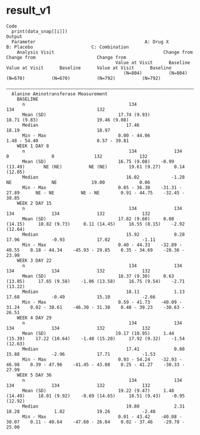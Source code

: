 # result_v1

    Code
      print(data_snap[[i]])
    Output
      Parameter                                         A: Drug X                        B: Placebo                      C: Combination         
        Analysis Visit                                         Change from                       Change from                       Change from  
                                             Value at Visit      Baseline      Value at Visit      Baseline      Value at Visit      Baseline   
                                                (N=804)          (N=804)          (N=670)          (N=670)          (N=792)          (N=792)    
      ——————————————————————————————————————————————————————————————————————————————————————————————————————————————————————————————————————————
      Alanine Aminotransferase Measurement                                                                                                      
        BASELINE                                                                                                                                
          n                                       134                               134                               132                       
          Mean (SD)                           17.74 (9.93)                      18.71 (9.83)                      19.46 (9.08)                  
          Median                                 17.46                             18.19                             18.97                      
          Min - Max                           0.00 - 44.06                      1.48 - 54.40                      0.57 - 39.81                  
        WEEK 1 DAY 8                                                                                                                            
          n                                       134              134               0                0               132              132      
          Mean (SD)                           16.75 (9.08)    -0.99 (13.49)       NE (NE)          NE (NE)        19.61 (9.27)     0.14 (12.85) 
          Median                                 16.02            -1.28              NE               NE             19.00             0.06     
          Min - Max                           0.05 - 36.30    -31.31 - 27.89      NE - NE          NE - NE        0.91 - 44.75    -32.45 - 38.85
        WEEK 2 DAY 15                                                                                                                           
          n                                       134              134              134              134              132              132      
          Mean (SD)                           17.82 (9.60)     0.08 (14.15)     18.82 (9.73)     0.11 (14.45)     16.55 (8.15)    -2.92 (12.64) 
          Median                                 15.92             0.28            17.96            -0.93            17.02            -1.11     
          Min - Max                           0.40 - 44.33    -32.89 - 40.55    0.18 - 44.34    -45.93 - 29.85    0.35 - 34.69    -28.36 - 23.98
        WEEK 3 DAY 22                                                                                                                           
          n                                       134              134              134              134              132              132      
          Mean (SD)                           18.37 (9.30)     0.63 (13.85)     17.65 (9.58)    -1.06 (13.58)     16.75 (9.54)    -2.71 (13.22) 
          Median                                 18.11             1.13            17.68            -0.49            15.10            -2.66     
          Min - Max                           0.59 - 41.73    -40.09 - 31.24    0.02 - 38.61    -46.30 - 31.38    0.48 - 39.23    -30.63 - 26.51
        WEEK 4 DAY 29                                                                                                                           
          n                                       134              134              134              134              132              132      
          Mean (SD)                          19.17 (10.95)     1.44 (15.39)    17.22 (10.64)    -1.48 (15.20)     17.92 (9.32)    -1.54 (12.63) 
          Median                                 17.41             0.88            15.88            -2.96            17.71            -1.53     
          Min - Max                           0.93 - 54.24    -32.93 - 46.98    0.39 - 47.96    -41.45 - 43.08    0.25 - 41.27    -30.33 - 27.99
        WEEK 5 DAY 36                                                                                                                           
          n                                       134              134              134              134              132              132      
          Mean (SD)                           19.22 (9.47)     1.48 (14.49)     18.01 (9.92)    -0.69 (14.65)     18.51 (9.43)    -0.95 (12.92) 
          Median                                 19.80             2.31            18.28             1.82            19.26            -2.48     
          Min - Max                           0.01 - 43.42    -40.08 - 30.07    0.11 - 40.64    -47.60 - 26.04    0.02 - 37.46    -29.78 - 25.00

